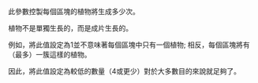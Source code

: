 此參數控製每個區塊的植物將生成多少次。

植物不是單獨生長的，而是成片生長的。

例如，將此值設定為1並不意味著每個區塊中只有一個植物; 相反，每個區塊將有（最多）一簇這樣的植物。

因此，將此值設定為較低的數量（4或更少）對於大多數目的來說就足夠了。